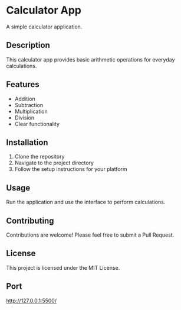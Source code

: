 # Calculator App

A simple calculator application.

## Description

This calculator app provides basic arithmetic operations for everyday calculations.

## Features

- Addition
- Subtraction
- Multiplication
- Division
- Clear functionality

## Installation

1. Clone the repository
2. Navigate to the project directory
3. Follow the setup instructions for your platform

## Usage

Run the application and use the interface to perform calculations.

## Contributing

Contributions are welcome! Please feel free to submit a Pull Request.

## License

This project is licensed under the MIT License.

## Port 
http://127.0.0.1:5500/